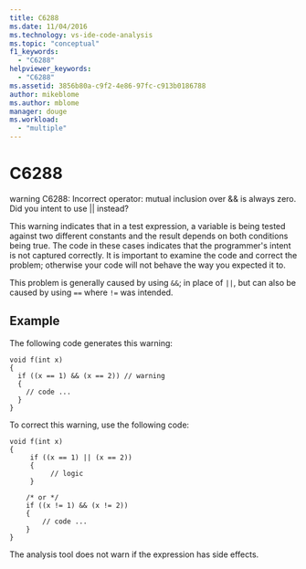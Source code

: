 ```yaml
---
title: C6288
ms.date: 11/04/2016
ms.technology: vs-ide-code-analysis
ms.topic: "conceptual"
f1_keywords:
  - "C6288"
helpviewer_keywords:
  - "C6288"
ms.assetid: 3856b80a-c9f2-4e86-97fc-c913b0186788
author: mikeblome
ms.author: mblome
manager: douge
ms.workload:
  - "multiple"
---
```

# C6288
warning C6288: Incorrect operator: mutual inclusion over && is always zero. Did you intent to use &#124;&#124; instead?

 This warning indicates that in a test expression, a variable is being tested against two different constants and the result depends on both conditions being true. The code in these cases indicates that the programmer's intent is not captured correctly. It is important to examine the code and correct the problem; otherwise your code will not behave the way you expected it to.

 This problem is generally caused by using `&&`; in place of `||`, but can also be caused by using `==` where `!=` was intended.

## Example
 The following code generates this warning:

```
void f(int x)
{
  if ((x == 1) && (x == 2)) // warning
  {
    // code ...
  }
}
```

 To correct this warning, use the following code:

```
void f(int x)
{
     if ((x == 1) || (x == 2))
     {
          // logic
     }

    /* or */
    if ((x != 1) && (x != 2))
    {
        // code ...
    }
}
```

 The analysis tool does not warn if the expression has side effects.